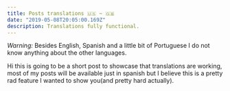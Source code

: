 ```yaml
---
title: Posts translations 🇺🇸 ~ 🇬🇧
date: "2019-05-08T20:05:00.169Z"
description: Translations fully functional.
---
```


_Warning:_ Besides English, Spanish and a little bit of Portuguese I do not know anything about the other languages.

Hi this is going to be a short post to showcase that translations are working, most of my posts will be available just in spanish but I believe this is a pretty rad feature I wanted to show you(and pretty hard actually).
